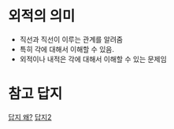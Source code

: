 # 외적의 의미
* 직선과 직선이 이루는 관계를 알려줌
* 특히 각에 대해서 이해할 수 있음.
* 외적이나 내적은 각에 대해서 이해할 수 있는 문제임


# 참고 답지
[답지 왜?](https://imucoding.tistory.com/1059)
[답지2](https://johoonday.tistory.com/103)


